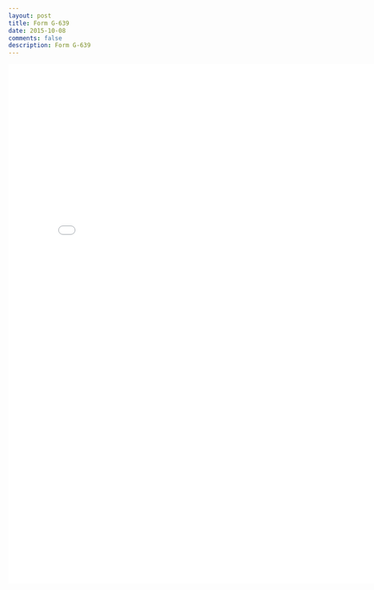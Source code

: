 ```yaml
---
layout: post
title: Form G-639
date: 2015-10-08
comments: false
description: Form G-639
---
```

<iframe width="800" height="1040" src="{{ site.url }}/assets/pdf/g-639.pdf" frameborder="0" allowfullscreen></iframe>
